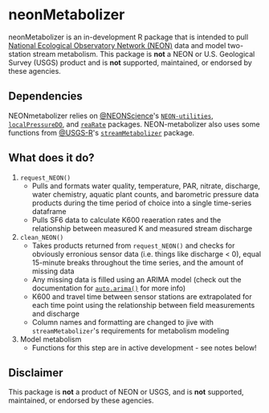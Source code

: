 # neonMetabolizer
neonMetabolizer is an in-development R package that is intended to pull [National Ecological Observatory Network (NEON)](http://www.neonscience.org/) data and model two-station stream metabolism. This package is __not__ a NEON or U.S. Geological Survey (USGS) product and is __not__ supported, maintained, or endorsed by these agencies.

## Dependencies
NEONmetabolizer relies on [@NEONScience](https://github.com/NEONScience)'s [`NEON-utilities`](https://github.com/NEONScience/NEON-utilities), [`localPressureDO`](https://github.com/NEONScience/NEON-water-quality/localPressureDO), and [`reaRate`](https://github.com/NEONScience/NEON-reaeration/reaRate) packages. NEON-metabolizer also uses some functions from [@USGS-R](https://github.com/USGS-R)'s [`streamMetabolizer`](https://github.com/USGS-R/streamMetabolizer) package. 

## What does it do?

1. `request_NEON()`  
    - Pulls and formats water quality, temperature, PAR, nitrate, discharge, water chemistry, aquatic plant counts, and barometric pressure data products during the time period of choice into a single time-series dataframe
    - Pulls SF6 data to calculate K600 reaeration rates and the relationship between measured K and measured stream discharge
2. `clean_NEON()` 
    - Takes products returned from `request_NEON()` and checks for obviously erronious sensor data (i.e. things like discharge < 0), equal 15-minute breaks throughout the time series, and the amount of missing data 
    - Any missing data is filled using an ARIMA model (check out the documentation for [`auto.arima()`](https://www.rdocumentation.org/packages/forecast/versions/8.16/topics/auto.arima) for more info)
    - K600 and travel time between sensor stations are extrapolated for each time point using the relationship between field measurements and discharge 
    - Column names and formatting are changed to jive with `streamMetabolizer`'s requirements for metabolism modeling
3. Model metabolism
    - Functions for this step are in active development - see notes below!

## Disclaimer
This package is __not__ a product of NEON or USGS, and is __not__ supported, maintained, or endorsed by these agencies.
